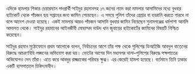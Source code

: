 এদিকে হামলার শিকার চেয়ারম্যান পদপ্রার্থী সাইদুর রহমানসহ ১৭ জনের নামে করা মামলার আসামিদের মধ্যে বুধবার হাইকোর্ট থেকে পাঁচজন ছয় সপ্তাহের জন্য জামিন পেয়েছেন। এ সময়ে পুলিশ তাঁদের গ্রেপ্তার বা হয়রানি করতে পারবে না বলে আদেশ দেওয়া হয়েছে। একই মামলার আরও পাঁচজন আসামি বুধবার জামিন নিয়েছেন সুনামগঞ্জের ধর্মপাশা আমলি আদালত থেকে। সাইদুর রহমানের আইনজীবী মোহাম্মদ দাউদ খান জুবায়ের হাইকোর্টের জামিনের বিষয়টি নিশ্চিত করেছেন।

সাইদুর রহমান মুঠোফোনে প্রথম আলোকে বলেন, নির্বাচনের আগে তাঁর পক্ষ থেকে পুলিশের ডিআইজি আবদুল বাতেনের বিরুদ্ধে আচরণবিধি লঙ্ঘনের অভিযোগ করা হয়। ভোটের আগের দিন মধ্যনগর থানা–পুলিশের বিরুদ্ধে পক্ষপাতের অভিযোগও দেন তাঁরা। এতে করে আবদুর রাজ্জাকের পরিবার ক্ষুব্ধ। এর জেরেই হামলা হয়েছে। বর্তমানে তিনি ঢাকার একটি হাসপাতালে চিকিৎসাধীন।

